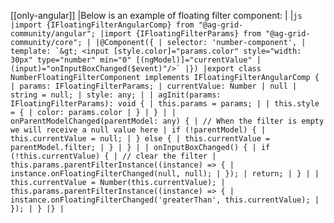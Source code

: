 [[only-angular]]
|Below is an example of floating filter component:
|
|`` js |import {IFloatingFilterAngularComp} from "@ag-grid-community/angular"; |import {IFloatingFilterParams} from "@ag-grid-community/core"; | |@Component({ | selector: 'number-component', | template: `&gt; <input [style.color]="params.color" style="width: 30px" type="number" min="0" [(ngModel)]="currentValue" | (input)="onInputBoxChanged($event)"/>` |}) |export class NumberFloatingFilterComponent implements IFloatingFilterAngularComp { | params: IFloatingFilterParams; | currentValue: Number | null | string = null; | style: any; | | agInit(params: IFloatingFilterParams): void { | this.params = params; | | this.style = { | color: params.color | } | } | | onParentModelChanged(parentModel: any) { | // When the filter is empty we will receive a null value here | if (!parentModel) { | this.currentValue = null; | } else { | this.currentValue = parentModel.filter; | } | } | | onInputBoxChanged() { | if (!this.currentValue) { | // clear the filter | this.params.parentFilterInstance((instance) => { | instance.onFloatingFilterChanged(null, null); | }); | return; | } | | this.currentValue = Number(this.currentValue); | this.params.parentFilterInstance((instance) => { | instance.onFloatingFilterChanged('greaterThan', this.currentValue); | }); | } |} | ``
